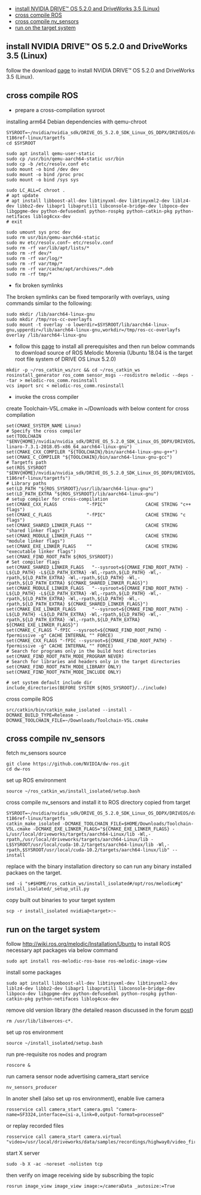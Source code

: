 * [install NVIDIA DRIVE™ OS 5.2.0 and DriveWorks 3.5 (Linux)](https://github.com/nvidia/dw-ros#install-nvidia-drive-os-520-and-driveworks-35-linux)
* [cross compile ROS](https://github.com/nvidia/dw-ros#cross-compile-ros)
* [cross compile nv_sensors](https://github.com/nvidia/dw-ros#cross-compile-nv_sensors)
* [run on the target system](https://github.com/nvidia/dw-ros#run-on-the-target-system)

## install NVIDIA DRIVE™ OS 5.2.0 and DriveWorks 3.5 (Linux)
follow the download [page](https://developer.nvidia.com/drive/downloads) to install NVIDIA DRIVE™ OS 5.2.0 and DriveWorks 3.5 (Linux). 

## cross compile ROS 
* prepare a cross-compilation sysroot

installing arm64 Debian dependencies with qemu-chroot

```
SYSROOT=~/nvidia/nvidia_sdk/DRIVE_OS_5.2.0_SDK_Linux_OS_DDPX/DRIVEOS/drive-t186ref-linux/targetfs
cd $SYSROOT

sudo apt install qemu-user-static
sudo cp /usr/bin/qemu-aarch64-static usr/bin
sudo cp -b /etc/resolv.conf etc
sudo mount -o bind /dev dev
sudo mount -o bind /proc proc
sudo mount -o bind /sys sys

sudo LC_ALL=C chroot .
# apt update
# apt install libboost-all-dev libtinyxml-dev libtinyxml2-dev liblz4-dev libbz2-dev libapr1 libaprutil1 libconsole-bridge-dev libpoco-dev libgpgme-dev python-defusedxml python-rospkg python-catkin-pkg python-netifaces liblog4cxx-dev
# exit

sudo umount sys proc dev 
sudo rm usr/bin/qemu-aarch64-static
sudo mv etc/resolv.conf~ etc/resolv.conf
sudo rm -rf var/lib/apt/lists/*
sudo rm -rf dev/*
sudo rm -rf var/log/*
sudo rm -rf var/tmp/*
sudo rm -rf var/cache/apt/archives/*.deb
sudo rm -rf tmp/*
```

* fix broken symlinks

The broken symlinks can be fixed temporarily with overlays, using commands similar to the following:
```
sudo mkdir /lib/aarch64-linux-gnu
sudo mkdir /tmp/ros-cc-overlayfs
sudo mount -t overlay -o lowerdir=$SYSROOT/lib/aarch64-linux-gnu,upperdir=/lib/aarch64-linux-gnu,workdir=/tmp/ros-cc-overlayfs overlay /lib/aarch64-linux-gnu
```

* follow this [page](http://wiki.ros.org/melodic/Installation/Source) to install all prerequisites and then run below commands to download source of ROS Melodic Morenia (Ubuntu 18.04 is the target root file system of DRIVE OS Linux 5.2.0)

```
mkdir -p ~/ros_catkin_ws/src && cd ~/ros_catkin_ws
rosinstall_generator ros_comm sensor_msgs --rosdistro melodic --deps --tar > melodic-ros_comm.rosinstall 
vcs import src < melodic-ros_comm.rosinstall
```

* invoke the cross compiler

create Toolchain-V5L.cmake in ~/Downloads with below content for cross compilation

```
set(CMAKE_SYSTEM_NAME Linux) 
# Specify the cross compiler 
set(TOOLCHAIN "$ENV{HOME}/nvidia/nvidia_sdk/DRIVE_OS_5.2.0_SDK_Linux_OS_DDPX/DRIVEOS/toolchains/gcc-linaro-7.3.1-2018.05-x86_64_aarch64-linux-gnu") 
set(CMAKE_CXX_COMPILER "${TOOLCHAIN}/bin/aarch64-linux-gnu-g++") 
set(CMAKE_C_COMPILER "${TOOLCHAIN}/bin/aarch64-linux-gnu-gcc") 
# Targetfs path 
set(ROS_SYSROOT "$ENV{HOME}/nvidia/nvidia_sdk/DRIVE_OS_5.2.0_SDK_Linux_OS_DDPX/DRIVEOS/drive-t186ref-linux/targetfs") 
# Library paths 
set(LD_PATH "${ROS_SYSROOT}/usr/lib/aarch64-linux-gnu") 
set(LD_PATH_EXTRA "${ROS_SYSROOT}/lib/aarch64-linux-gnu") 
# setup compiler for cross-compilation 
set(CMAKE_CXX_FLAGS           "-fPIC"               CACHE STRING "c++ flags") 
set(CMAKE_C_FLAGS             "-fPIC"               CACHE STRING "c flags") 
set(CMAKE_SHARED_LINKER_FLAGS ""                    CACHE STRING "shared linker flags") 
set(CMAKE_MODULE_LINKER_FLAGS ""                    CACHE STRING "module linker flags") 
set(CMAKE_EXE_LINKER_FLAGS    ""                    CACHE STRING "executable linker flags") 
set(CMAKE_FIND_ROOT_PATH ${ROS_SYSROOT}) 
# Set compiler flags 
set(CMAKE_SHARED_LINKER_FLAGS   "--sysroot=${CMAKE_FIND_ROOT_PATH} -L${LD_PATH} -L${LD_PATH_EXTRA} -Wl,-rpath,${LD_PATH} -Wl,-rpath,${LD_PATH_EXTRA} -Wl,-rpath,${LD_PATH} -Wl,-rpath,${LD_PATH_EXTRA} ${CMAKE_SHARED_LINKER_FLAGS}") 
set(CMAKE_MODULE_LINKER_FLAGS   "--sysroot=${CMAKE_FIND_ROOT_PATH} -L${LD_PATH} -L${LD_PATH_EXTRA} -Wl,-rpath,${LD_PATH} -Wl,-rpath,${LD_PATH_EXTRA} -Wl,-rpath,${LD_PATH} -Wl,-rpath,${LD_PATH_EXTRA} ${CMAKE_SHARED_LINKER_FLAGS}") 
set(CMAKE_EXE_LINKER_FLAGS      "--sysroot=${CMAKE_FIND_ROOT_PATH} -L${LD_PATH} -L${LD_PATH_EXTRA} -Wl,-rpath,${LD_PATH} -Wl,-rpath,${LD_PATH_EXTRA} -Wl,-rpath,${LD_PATH_EXTRA} ${CMAKE_EXE_LINKER_FLAGS}") 
set(CMAKE_C_FLAGS "-fPIC --sysroot=${CMAKE_FIND_ROOT_PATH} -fpermissive -g" CACHE INTERNAL "" FORCE) 
set(CMAKE_CXX_FLAGS "-fPIC --sysroot=${CMAKE_FIND_ROOT_PATH} -fpermissive -g" CACHE INTERNAL "" FORCE) 
# Search for programs only in the build host directories 
set(CMAKE_FIND_ROOT_PATH_MODE_PROGRAM NEVER) 
# Search for libraries and headers only in the target directories 
set(CMAKE_FIND_ROOT_PATH_MODE_LIBRARY ONLY) 
set(CMAKE_FIND_ROOT_PATH_MODE_INCLUDE ONLY) 

# set system default include dir
include_directories(BEFORE SYSTEM ${ROS_SYSROOT}/../include)
```
cross compile ROS

```
src/catkin/bin/catkin_make_isolated --install -DCMAKE_BUILD_TYPE=Release -DCMAKE_TOOLCHAIN_FILE=~/Downloads/Toolchain-V5L.cmake 

```
## cross compile nv_sensors
fetch nv_sensors source
```
git clone https://github.com/NVIDIA/dw-ros.git
cd dw-ros
```
set up ROS environment
```
source ~/ros_catkin_ws/install_isolated/setup.bash
```
cross compile nv_sensors and install it to ROS directory copied from target
```
SYSROOT=~/nvidia/nvidia_sdk/DRIVE_OS_5.2.0_SDK_Linux_OS_DDPX/DRIVEOS/drive-t186ref-linux/targetfs
catkin_make_isolated -DCMAKE_TOOLCHAIN_FILE=$HOME/Downloads/Toolchain-V5L.cmake -DCMAKE_EXE_LINKER_FLAGS="${CMAKE_EXE_LINKER_FLAGS} -L/usr/local/driveworks/targets/aarch64-Linux/lib -Wl,-rpath,/usr/local/driveworks/targets/aarch64-Linux/lib -L$SYSROOT/usr/local/cuda-10.2/targets/aarch64-linux/lib -Wl,-rpath,$SYSROOT/usr/local/cuda-10.2/targets/aarch64-linux/lib" --install
```
replace with the binary installation directory so can run any binary installed packaes on the target. 
```
sed -i "s#$HOME/ros_catkin_ws/install_isolated#/opt/ros/melodic#g" install_isolated/_setup_util.py
```
copy built out binaries to your target system
```
scp -r install_isolated nvidia@<target>:~
```
## run on the target system
follow http://wiki.ros.org/melodic/Installation/Ubuntu to install ROS necessary apt packages via below command
```
sudo apt install ros-melodic-ros-base ros-melodic-image-view
```
install some packages
```
sudo apt install libboost-all-dev libtinyxml-dev libtinyxml2-dev liblz4-dev libbz2-dev libapr1 libaprutil1 libconsole-bridge-dev libpoco-dev libgpgme-dev python-defusedxml python-rospkg python-catkin-pkg python-netifaces liblog4cxx-dev
```
remove old version library (the detailed reason discussed in the forum [post](https://forums.developer.nvidia.com/t/libgdal-so-has-undefined-symbol/110239/5))
```
rm /usr/lib/libxerces-c*.

```
set up ros environment
```
source ~/install_isolated/setup.bash
```
run pre-requisite ros nodes and program 
```
roscore &
```
run camera sensor node advertising camera_start service
```
nv_sensors_producer
```
In anoter shell (also set up ros environment), enable live camera
```
rosservice call camera_start camera.gmsl "camera-name=SF3324,interface=csi-a,link=0,output-format=processed"
```
or replay recorded files
```
rosservice call camera_start camera.virtual "video=/usr/local/driveworks/data/samples/recordings/highway0/video_first.h264"
```
start X server
```
sudo -b X -ac -noreset -nolisten tcp
```
then verify on image receiving side by subscribing the topic
```
rosrun image_view image_view image:=/cameraData _autosize:=True
```
